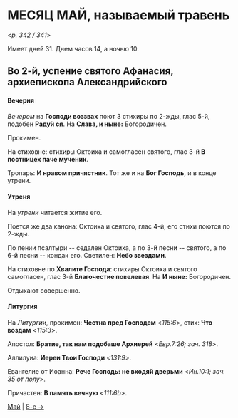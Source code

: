 
# МЕСЯЦ МАЙ, называемый травень

<*p. 342 / 341*>

Имеет дней 31. Днем часов 14, а ночью 10.

## Во 2-й, успение святого Афанасия, архиепископа Александрийского

#### Вечерня

*Вечером* на **Господи воззвах** поют 3 стихиры по 2-жды, глас 5-й, подобен **Радуй ся**. 
На **Слава, и ныне:** Богородичен. 

Прокимен. 

На стиховне: стихиры Октоиха и самогласен святого, глас 3-й **В постницех паче мученик**. 

Тропарь: **И нравом причястник**. Тот же и на **Бог Господь**, и в конце утрени. 

#### Утреня

На *утрени* читается житие его. 

Поется же два канона: Октоиха и святого, глас 4-й, его стихи поются по 2-жды. 

По пении псалтыри -- седален Октоиха, а по 3-й песни -- святого, а по 6-й песни -- кондак его. 
Светилен: **Небо звездами**. 

На стиховне по **Хвалите Господа**: стихиры Октоиха и святого самогласен, глас 3-й **Благочестие повелевая**. 
На **И ныне:** Богородичен. 

Отдыхают совершенно. 

#### Литургия

На *Литургии*, прокимен: **Честна пред Господем**  <*115:6*>, стих: **Что воздам** <*115:3*>. 

Апостол: **Братие, так нам подобаше Архиерей** <*Евр.7:26; зач. 318*>.
 
Аллилуиа: **Иереи Твои Господи** <*131:9*>.
 
Евангелие от Иоанна: **Рече Господь: не входяй дверьми** <*Ин.10:1; зач. 35 от полу*>. 

Причастен: **В память вечную** <*111:6b*>.

[Май](README.md#2-й) | [8-е →](05_08_AST.ru.md)
